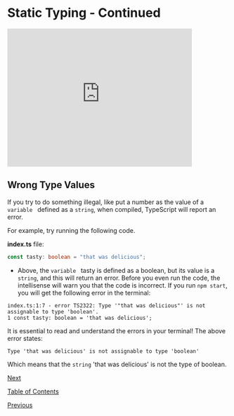 # Static Typing - Continued

<iframe width="420" height="315" src="https://player.vimeo.com/external/304903851.hd.mp4?s=c9124ce70f8488821fb914db3c4714855eb9ef79&profile_id=175" frameborder="0" allowfullscreen></iframe>

## Wrong Type Values

If you try to do something illegal, like put a number as the value of a `variable ` defined as a `string`, when compiled, TypeScript will report an error.

For example, try running the following code.

**index.ts** file:

```ts
const tasty: boolean = "that was delicious";
```

- Above, the `variable ` tasty is defined as a boolean, but its value is a `string`, and this will return an error.
  Before you even run the code, the intellisense will warn you that the code is incorrect. If you run `npm start`, you will get the following error in the terminal:

```terminal
index.ts:1:7 - error TS2322: Type '"that was delicious"' is not assignable to type 'boolean'.
1 const tasty: boolean = 'that was delicious';
```

It is essential to read and understand the errors in your terminal! The above error states:

```terminal
Type 'that was delicious' is not assignable to type 'boolean'
```

Which means that the `string` 'that was delicious' is not the type of boolean.

[Next](./6.md)

[Table of Contents](./README.md)

[Previous](./4.md)
